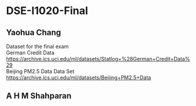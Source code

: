 # DSE-I1020-Final

## Yaohua Chang  
Dataset for the final exam  
German Credit Data https://archive.ics.uci.edu/ml/datasets/Statlog+%28German+Credit+Data%29  
Beijing PM2.5 Data Data Set https://archive.ics.uci.edu/ml/datasets/Beijing+PM2.5+Data  

## A H M Shahparan
